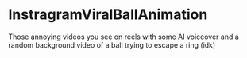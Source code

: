 # InstragramViralBallAnimation
Those annoying videos you see on reels with some AI voiceover and a random background video of a ball trying to escape a ring (idk)
